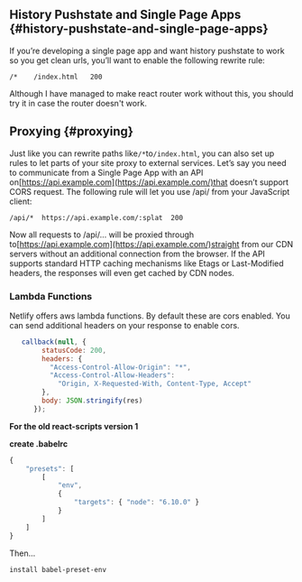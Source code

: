 ## History Pushstate and Single Page Apps {#history-pushstate-and-single-page-apps}

If you’re developing a single page app and want history pushstate to work so you get clean urls, you’ll want to enable the following rewrite rule:

`/*    /index.html   200`

Although I have managed to make react router work without this, you should try it in case the router doesn't work.

## Proxying {#proxying}

Just like you can rewrite paths like`/*`to`/index.html`, you can also set up rules to let parts of your site proxy to external services. Let’s say you need to communicate from a Single Page App with an API on[https://api.example.com](https://api.example.com/)that doesn’t support CORS request. The following rule will let you use /api/ from your JavaScript client:

```
/api/*  https://api.example.com/:splat  200
```

Now all requests to /api/… will be proxied through to[https://api.example.com](https://api.example.com/)straight from our CDN servers without an additional connection from the browser. If the API supports standard HTTP caching mechanisms like Etags or Last-Modified headers, the responses will even get cached by CDN nodes.

### Lambda Functions

Netlify offers aws lambda functions. By default these are cors enabled. You can send additional headers on your response to enable cors.

```javascript
   callback(null, {
        statusCode: 200,
        headers: {
          "Access-Control-Allow-Origin": "*",
          "Access-Control-Allow-Headers":
            "Origin, X-Requested-With, Content-Type, Accept"
        },
        body: JSON.stringify(res)
      });
```



**For the old react-scripts version 1**

**create .babelrc**

```javascript
{
    "presets": [
        [
            "env",
            {
                "targets": { "node": "6.10.0" }
            }
        ]
    ]
}
```

Then...

```
install babel-preset-env
```



